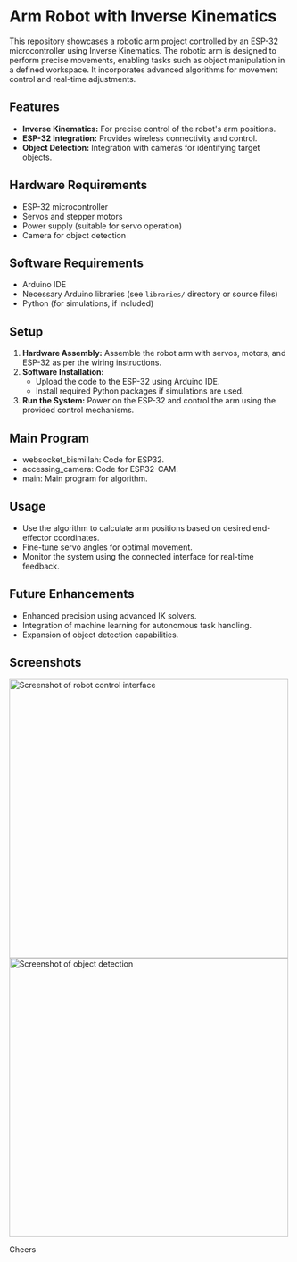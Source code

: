 # Arm Robot with Inverse Kinematics

This repository showcases a robotic arm project controlled by an ESP-32 microcontroller using Inverse Kinematics. The robotic arm is designed to perform precise movements, enabling tasks such as object manipulation in a defined workspace. It incorporates advanced algorithms for movement control and real-time adjustments.

## Features

- **Inverse Kinematics:** For precise control of the robot's arm positions.
- **ESP-32 Integration:** Provides wireless connectivity and control.
- **Object Detection:** Integration with cameras for identifying target objects.

## Hardware Requirements

- ESP-32 microcontroller
- Servos and stepper motors
- Power supply (suitable for servo operation)
- Camera for object detection

## Software Requirements

- Arduino IDE
- Necessary Arduino libraries (see `libraries/` directory or source files)
- Python (for simulations, if included)

## Setup

1. **Hardware Assembly:** Assemble the robot arm with servos, motors, and ESP-32 as per the wiring instructions.
2. **Software Installation:**
   - Upload the code to the ESP-32 using Arduino IDE.
   - Install required Python packages if simulations are used.
3. **Run the System:** Power on the ESP-32 and control the arm using the provided control mechanisms.

## Main Program

- websocket_bismillah: Code for ESP32.
- accessing_camera: Code for ESP32-CAM.
- main: Main program for algorithm.

## Usage

- Use the algorithm to calculate arm positions based on desired end-effector coordinates.
- Fine-tune servo angles for optimal movement.
- Monitor the system using the connected interface for real-time feedback.

## Future Enhancements

- Enhanced precision using advanced IK solvers.
- Integration of machine learning for autonomous task handling.
- Expansion of object detection capabilities.

## Screenshots

<img src="https://github.com/user-attachments/assets/2f7f13a1-ddfe-4c00-a1a9-3f03bd8d3ddd" alt="Screenshot of robot control interface" width="500">
<img src="https://github.com/user-attachments/assets/037d5610-ae41-44bc-a78f-7c18993b74a0" alt="Screenshot of object detection" width="500">

Cheers
